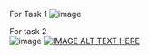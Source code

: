 For Task 1
![image](https://github.com/user-attachments/assets/b88f750f-4fc7-4013-a6ac-cfe0683dc4e9)

For task 2    
![image](https://github.com/user-attachments/assets/7b904611-f124-490f-939a-bd3a0e3229a7)
[![IMAGE ALT TEXT HERE](https://img.youtube.com/vi/fbofwMyuyS8&ab_channel=Null/0.jpg)](https://www.youtube.com/watch?v=fbofwMyuyS8&ab_channel=Null)


